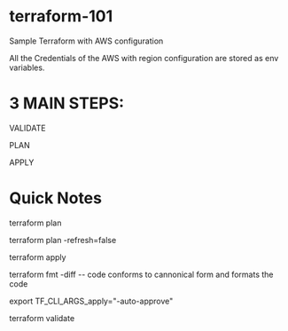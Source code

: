 # terraform-101
Sample Terraform with AWS configuration


All the Credentials of the AWS with region configuration are stored as env variables.

3 MAIN STEPS:
============

VALIDATE

PLAN

APPLY


Quick Notes
============


terraform plan

terraform plan -refresh=false  

terraform apply

terraform fmt -diff -- code conforms to cannonical form and formats the code

export TF_CLI_ARGS_apply="-auto-approve"

terraform validate
